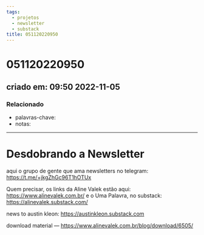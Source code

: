 ```yaml
---
tags:
  - projetos
  - newsletter
  - substack
title: 051120220950
---
```

# 051120220950
## criado em: 09:50 2022-11-05

### Relacionado
- palavras-chave: 
- notas: 
---
#  Desdobrando a Newsletter
aqui o grupo de gente que ama newsletters no telegram:
https://t.me/+jkgZhGc96T1hOTUx

Quem precisar, os links da Aline Valek estão aqui: https://www.alinevalek.com.br/ e o Uma Palavra, no substack: https://alinevalek.substack.com/

news to austin kleon: https://austinkleon.substack.com

download material — https://www.alinevalek.com.br/blog/download/6505/




